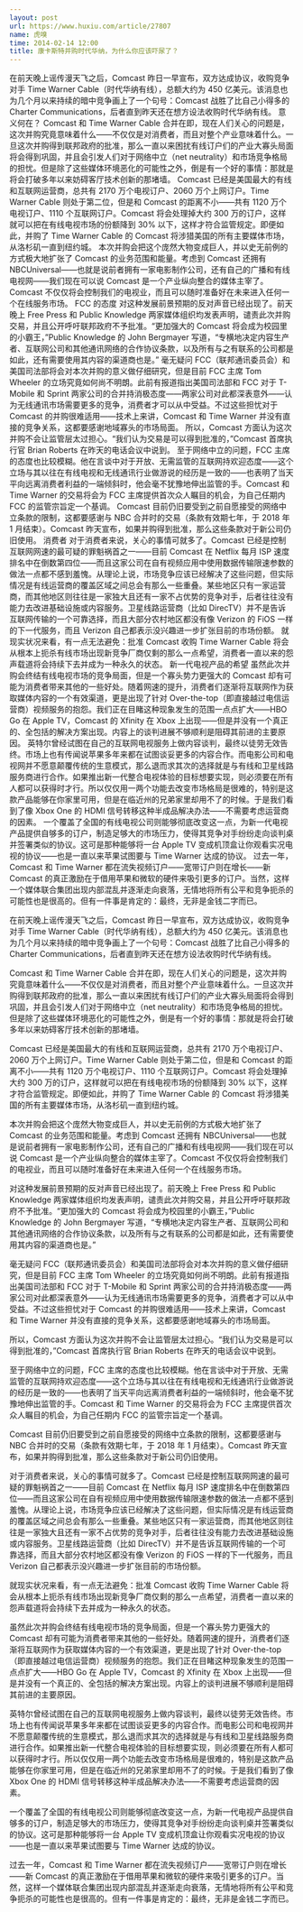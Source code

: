 ```yaml
---
layout: post
url: https://www.huxiu.com/article/27807
name: 虎嗅
time: 2014-02-14 12:00
title: 康卡斯特并购时代华纳，为什么你应该吓尿了？
---
```

在前天晚上谣传漫天飞之后，Comcast 昨日一早宣布，双方达成协议，收购竞争对手 Time Warner Cable（时代华纳有线），总额大约为 450 亿美元。该消息也为几个月以来持续的暗中竞争画上了一个句号：Comcast 战胜了比自己小得多的 Charter Communications，后者直到昨天还在想方设法收购时代华纳有线。 意义何在？ Comcast 和 Time Warner Cable 合并在即，现在人们关心的问题是，这次并购究竟意味着什么——不仅仅是对消费者，而且对整个产业意味着什么。一旦这次并购得到联邦政府的批准，那么一直以来困扰有线订户们的产业大寡头局面将会得到巩固，并且会引发人们对于网络中立（net neutrality）和市场竞争格局的担忧。但是除了这些媒体环境恶化的可能性之外，倒是有一个好的事情：那就是将会打破多年以来妨碍客厅技术创新的那堵墙。 Comcast 已经是美国最大的有线和互联网运营商，总共有 2170 万个电视订户、2060 万个上网订户。Time Warner Cable 则处于第二位，但是和 Comcast 的距离不小——共有 1120 万个电视订户、1110 个互联网订户。Comcast 将会处理掉大约 300 万的订户，这样就可以把在有线电视市场的份额降到 30% 以下，这样才符合监管规定。即便如此，并购了 Time Warner Cable 的 Comcast 将涉猎美国的所有主要媒体市场，从洛杉矶一直到纽约城。 本次并购会把这个庞然大物变成巨人，并以史无前例的方式极大地扩张了 Comcast 的业务范围和能量。考虑到 Comcast 还拥有 NBCUniversal——也就是说前者拥有一家电影制作公司，还有自己的广播和有线电视网——我们现在可以说 Comcast 是一个产业纵向整合的媒体主宰了。Comcast 不仅仅将会控制我们的电视业，而且可以随时准备好在未来进入任何一个在线服务市场。 FCC 的态度 对这种发展前景预期的反对声音已经出现了。前天晚上 Free Press 和 Public Knowledge 两家媒体组织均发表声明，谴责此次并购交易，并且公开呼吁联邦政府不予批准。“更加强大的 Comcast 将会成为校园里的小霸王，”Public Knowledge 的 John Bergmayer 写道，“专横地决定内容生产者、互联网公司和其他通讯网络的合作协议条款，以及所有与之有联系的公司都是如此，还有需要使用其内容的渠道商也是。” 毫无疑问 FCC（联邦通讯委员会）和美国司法部将会对本次并购的意义做仔细研究，但是目前 FCC 主席 Tom Wheeler 的立场究竟如何尚不明朗。此前有报道指出美国司法部和 FCC 对于 T-Mobile 和 Sprint 两家公司的合并持消极态度——两家公司对此都深表意外——认为无线通讯市场需要更多的竞争，消费者才可以从中受益。不过这些担忧对于 Comcast 的并购很难适用——技术上来讲，Comcast 和 Time Warner 并没有直接的竞争关系，这都要感谢地域寡头的市场局面。 所以，Comcast 方面认为这次并购不会让监管层太过担心。“我们认为交易是可以得到批准的，”Comcast 首席执行官 Brian Roberts 在昨天的电话会议中说到。 至于网络中立的问题，FCC 主席的态度也比较模糊。他在言谈中对于开放、无需监管的互联网持欢迎态度——这个立场与其以往在有线电视和无线通讯行业做游说的经历是一致的——也表明了当天平向远离消费者利益的一端倾斜时，他会毫不犹豫地伸出监管的手。Comcast 和 Time Warner 的交易将会为 FCC 主席提供首次众人瞩目的机会，为自己任期内 FCC 的监管宗旨定一个基调。 Comcast 目前仍旧要受到之前自愿接受的网络中立条款的限制，这都要感谢与 NBC 合并时的交易（条款有效期七年，于 2018 年 1 月结束）。Comcast 昨天宣布，如果并购得到批准，那么这些条款对于新公司仍旧使用。 消费者 对于消费者来说，关心的事情可就多了。Comcast 已经是控制互联网网速的最可疑的罪魁祸首之一——目前 Comcast 在 Netflix 每月 ISP 速度排名中在倒数第四位——而且这家公司在自有视频应用中使用数据传输限速参数的做法一点都不感到羞愧。从理论上说，市场竞争应该已经解决了这些问题，但实际情况是有线运营商的覆盖区域之间总会有那么一些重叠。某些地区只有一家运营商，而其他地区则往往是一家独大且还有一家不占优势的竞争对手，后者往往没有能力去改进基础设施或内容服务。卫星线路运营商（比如 DirecTV）并不是告诉互联网传输的一个可靠选择，而且大部分农村地区都没有像 Verizon 的 FiOS 一样的下一代服务，而且 Verizon 自己都表示没兴趣进一步扩张目前的市场份额。 就现实状况来看，有一点无法避免：批准 Comcast 收购 Time Warner Cable 将会从根本上扼杀有线市场出现新竞争厂商仅剩的那么一点希望，消费者一直以来的怨声载道将会持续下去并成为一种永久的状态。 新一代电视产品的希望 虽然此次并购会终结有线电视市场的竞争局面，但是一个寡头势力更强大的 Comcast 却有可能为消费者带来其他的一些好处。随着网速的提升，消费者们逐渐将互联网作为获取媒体内容的一个有效渠道，更是出现了针对 Over-the-top（即直接越过电信运营商）视频服务的抱怨。我们正在目睹这种现象发生的范围一点点扩大——HBO Go 在 Apple TV，Comcast 的 Xfinity 在 Xbox 上出现——但是并没有一个真正的、全包括的解决方案出现。内容上的谈判进展不够顺利是阻碍其前进的主要原因。 英特尔曾经试图在自己的互联网电视服务上做内容谈判，最终以徒劳无效告终。市场上也有传闻说苹果多年来都在试图谈妥更多的内容合作。而电影公司和电视网并不愿意颠覆传统的生意模式，那么退而求其次的选择就是与有线和卫星线路服务商进行合作。如果推出新一代整合电视体验的目标想要实现，则必须要在所有人都可以获得时才行。所以仅仅用一两个功能去改变市场格局是很难的，特别是这款产品能够在你家里可用，但是在临近州的兄弟家里却用不了的时候。于是我们看到了像 Xbox One 的 HDMI 信号转移这种半成品解决办法——不需要考虑运营商的因素。 一个覆盖了全国的有线电视公司则能够彻底改变这一点，为新一代电视产品提供自够多的订户，制造足够大的市场压力，使得其竞争对手纷纷走向谈判桌并签署类似的协议。这可是那种能够将一台 Apple TV 变成机顶盒让你观看实况电视的协议——也是一直以来苹果试图要与 Time Warner 达成的协议。 过去一年，Comcast 和 Time Warner 都在流失视频订户——宽带订户则在增长——新 Comcast 的真正激励在于借用苹果和微软的硬件来吸引更多的订户。当然，这样一个媒体联合集团出现内部混乱并逐渐走向衰落，无情地将所有公平和竞争扼杀的可能性也是很高的。但有一件事是肯定的：最终，无非是金钱二字而已。

在前天晚上谣传漫天飞之后，Comcast 昨日一早宣布，双方达成协议，收购竞争对手 Time Warner Cable（时代华纳有线），总额大约为 450 亿美元。该消息也为几个月以来持续的暗中竞争画上了一个句号：Comcast 战胜了比自己小得多的 Charter Communications，后者直到昨天还在想方设法收购时代华纳有线。

Comcast 和 Time Warner Cable 合并在即，现在人们关心的问题是，这次并购究竟意味着什么——不仅仅是对消费者，而且对整个产业意味着什么。一旦这次并购得到联邦政府的批准，那么一直以来困扰有线订户们的产业大寡头局面将会得到巩固，并且会引发人们对于网络中立（net neutrality）和市场竞争格局的担忧。但是除了这些媒体环境恶化的可能性之外，倒是有一个好的事情：那就是将会打破多年以来妨碍客厅技术创新的那堵墙。

Comcast 已经是美国最大的有线和互联网运营商，总共有 2170 万个电视订户、2060 万个上网订户。Time Warner Cable 则处于第二位，但是和 Comcast 的距离不小——共有 1120 万个电视订户、1110 个互联网订户。Comcast 将会处理掉大约 300 万的订户，这样就可以把在有线电视市场的份额降到 30% 以下，这样才符合监管规定。即便如此，并购了 Time Warner Cable 的 Comcast 将涉猎美国的所有主要媒体市场，从洛杉矶一直到纽约城。

本次并购会把这个庞然大物变成巨人，并以史无前例的方式极大地扩张了 Comcast 的业务范围和能量。考虑到 Comcast 还拥有 NBCUniversal——也就是说前者拥有一家电影制作公司，还有自己的广播和有线电视网——我们现在可以说 Comcast 是一个产业纵向整合的媒体主宰了。Comcast 不仅仅将会控制我们的电视业，而且可以随时准备好在未来进入任何一个在线服务市场。

对这种发展前景预期的反对声音已经出现了。前天晚上 Free Press 和 Public Knowledge 两家媒体组织均发表声明，谴责此次并购交易，并且公开呼吁联邦政府不予批准。“更加强大的 Comcast 将会成为校园里的小霸王，”Public Knowledge 的 John Bergmayer 写道，“专横地决定内容生产者、互联网公司和其他通讯网络的合作协议条款，以及所有与之有联系的公司都是如此，还有需要使用其内容的渠道商也是。”

毫无疑问 FCC（联邦通讯委员会）和美国司法部将会对本次并购的意义做仔细研究，但是目前 FCC 主席 Tom Wheeler 的立场究竟如何尚不明朗。此前有报道指出美国司法部和 FCC 对于 T-Mobile 和 Sprint 两家公司的合并持消极态度——两家公司对此都深表意外——认为无线通讯市场需要更多的竞争，消费者才可以从中受益。不过这些担忧对于 Comcast 的并购很难适用——技术上来讲，Comcast 和 Time Warner 并没有直接的竞争关系，这都要感谢地域寡头的市场局面。

所以，Comcast 方面认为这次并购不会让监管层太过担心。“我们认为交易是可以得到批准的，”Comcast 首席执行官 Brian Roberts 在昨天的电话会议中说到。

至于网络中立的问题，FCC 主席的态度也比较模糊。他在言谈中对于开放、无需监管的互联网持欢迎态度——这个立场与其以往在有线电视和无线通讯行业做游说的经历是一致的——也表明了当天平向远离消费者利益的一端倾斜时，他会毫不犹豫地伸出监管的手。Comcast 和 Time Warner 的交易将会为 FCC 主席提供首次众人瞩目的机会，为自己任期内 FCC 的监管宗旨定一个基调。

Comcast 目前仍旧要受到之前自愿接受的网络中立条款的限制，这都要感谢与 NBC 合并时的交易（条款有效期七年，于 2018 年 1 月结束）。Comcast 昨天宣布，如果并购得到批准，那么这些条款对于新公司仍旧使用。

对于消费者来说，关心的事情可就多了。Comcast 已经是控制互联网网速的最可疑的罪魁祸首之一——目前 Comcast 在 Netflix 每月 ISP 速度排名中在倒数第四位——而且这家公司在自有视频应用中使用数据传输限速参数的做法一点都不感到羞愧。从理论上说，市场竞争应该已经解决了这些问题，但实际情况是有线运营商的覆盖区域之间总会有那么一些重叠。某些地区只有一家运营商，而其他地区则往往是一家独大且还有一家不占优势的竞争对手，后者往往没有能力去改进基础设施或内容服务。卫星线路运营商（比如 DirecTV）并不是告诉互联网传输的一个可靠选择，而且大部分农村地区都没有像 Verizon 的 FiOS 一样的下一代服务，而且 Verizon 自己都表示没兴趣进一步扩张目前的市场份额。

就现实状况来看，有一点无法避免：批准 Comcast 收购 Time Warner Cable 将会从根本上扼杀有线市场出现新竞争厂商仅剩的那么一点希望，消费者一直以来的怨声载道将会持续下去并成为一种永久的状态。

虽然此次并购会终结有线电视市场的竞争局面，但是一个寡头势力更强大的 Comcast 却有可能为消费者带来其他的一些好处。随着网速的提升，消费者们逐渐将互联网作为获取媒体内容的一个有效渠道，更是出现了针对 Over-the-top（即直接越过电信运营商）视频服务的抱怨。我们正在目睹这种现象发生的范围一点点扩大——HBO Go 在 Apple TV，Comcast 的 Xfinity 在 Xbox 上出现——但是并没有一个真正的、全包括的解决方案出现。内容上的谈判进展不够顺利是阻碍其前进的主要原因。

英特尔曾经试图在自己的互联网电视服务上做内容谈判，最终以徒劳无效告终。市场上也有传闻说苹果多年来都在试图谈妥更多的内容合作。而电影公司和电视网并不愿意颠覆传统的生意模式，那么退而求其次的选择就是与有线和卫星线路服务商进行合作。如果推出新一代整合电视体验的目标想要实现，则必须要在所有人都可以获得时才行。所以仅仅用一两个功能去改变市场格局是很难的，特别是这款产品能够在你家里可用，但是在临近州的兄弟家里却用不了的时候。于是我们看到了像 Xbox One 的 HDMI 信号转移这种半成品解决办法——不需要考虑运营商的因素。

一个覆盖了全国的有线电视公司则能够彻底改变这一点，为新一代电视产品提供自够多的订户，制造足够大的市场压力，使得其竞争对手纷纷走向谈判桌并签署类似的协议。这可是那种能够将一台 Apple TV 变成机顶盒让你观看实况电视的协议——也是一直以来苹果试图要与 Time Warner 达成的协议。

过去一年，Comcast 和 Time Warner 都在流失视频订户——宽带订户则在增长——新 Comcast 的真正激励在于借用苹果和微软的硬件来吸引更多的订户。当然，这样一个媒体联合集团出现内部混乱并逐渐走向衰落，无情地将所有公平和竞争扼杀的可能性也是很高的。但有一件事是肯定的：最终，无非是金钱二字而已。

